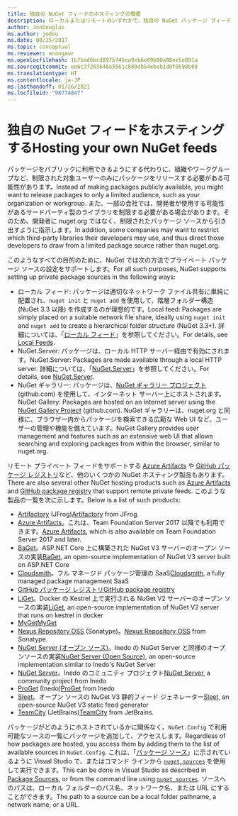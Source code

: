 ```yaml
---
title: 独自の NuGet フィードのホスティングの概要
description: ローカルまたはリモートのいずれかで、独自の NuGet パッケージ フィードまたはギャラリーをホスティングするためにオープンにされている概要です。
author: JonDouglas
ms.author: jodou
ms.date: 08/25/2017
ms.topic: conceptual
ms.reviewer: anangaur
ms.openlocfilehash: 1b7bad6bcd897b746ea9eb6e89b80a88ee5e891a
ms.sourcegitcommit: ee6c3f203648a5561c809db54ebeb1d0f0598b68
ms.translationtype: HT
ms.contentlocale: ja-JP
ms.lasthandoff: 01/26/2021
ms.locfileid: "98774047"
---
```

# <a name="hosting-your-own-nuget-feeds"></a><span data-ttu-id="40359-103">独自の NuGet フィードをホスティングする</span><span class="sxs-lookup"><span data-stu-id="40359-103">Hosting your own NuGet feeds</span></span>

<span data-ttu-id="40359-104">パッケージをパブリックに利用できるようにする代わりに、組織やワークグループなど、制限された対象ユーザーのみにパッケージをリリースする必要がある可能性があります。</span><span class="sxs-lookup"><span data-stu-id="40359-104">Instead of making packages publicly available, you might want to release packages to only a limited audience, such as your organization or workgroup.</span></span> <span data-ttu-id="40359-105">また、一部の会社では、開発者が使用する可能性があるサードパーティ製のライブラリを制限する必要がある場合があります。そのため、開発者に nuget.org ではなく、制限されたパッケージ ソースから引き出すように指示します。</span><span class="sxs-lookup"><span data-stu-id="40359-105">In addition, some companies may want to restrict which third-party libraries their developers may use, and thus direct those developers to draw from a limited package source rather than nuget.org.</span></span>

<span data-ttu-id="40359-106">このようなすべての目的のために、NuGet では次の方法でプライベート パッケージ ソースの設定をサポートします。</span><span class="sxs-lookup"><span data-stu-id="40359-106">For all such purposes, NuGet supports setting up private package sources in the following ways:</span></span>

- <span data-ttu-id="40359-107">ローカル フィード: パッケージは適切なネットワーク ファイル共有に単純に配置され、`nuget init` と `nuget add` を使用して、階層フォルダー構造 (NuGet 3.3 以降) を作成するのが理想的です。</span><span class="sxs-lookup"><span data-stu-id="40359-107">Local feed: Packages are simply placed on a suitable network file share, ideally using `nuget init` and `nuget add` to create a hierarchical folder structure (NuGet 3.3+).</span></span> <span data-ttu-id="40359-108">詳細については、「[ローカル フィード](../hosting-packages/local-feeds.md)」を参照してください。</span><span class="sxs-lookup"><span data-stu-id="40359-108">For details, see [Local Feeds](../hosting-packages/local-feeds.md).</span></span>
- <span data-ttu-id="40359-109">NuGet.Server: パッケージは、ローカル HTTP サーバー経由で有効にされます。</span><span class="sxs-lookup"><span data-stu-id="40359-109">NuGet.Server: Packages are made available through a local HTTP server.</span></span> <span data-ttu-id="40359-110">詳細については、「[NuGet.Server](../hosting-packages/nuget-server.md)」を参照してください。</span><span class="sxs-lookup"><span data-stu-id="40359-110">For details, see [NuGet.Server](../hosting-packages/nuget-server.md).</span></span>
- <span data-ttu-id="40359-111">NuGet ギャラリー: パッケージは、[NuGet ギャラリー プロジェクト](https://github.com/NuGet/NuGetGallery#build-and-run-the-gallery-in-arbitrary-number-easy-steps) (github.com) を使用して、インターネット サーバー上にホストされます。</span><span class="sxs-lookup"><span data-stu-id="40359-111">NuGet Gallery: Packages are hosted on an Internet server using the [NuGet Gallery Project](https://github.com/NuGet/NuGetGallery#build-and-run-the-gallery-in-arbitrary-number-easy-steps) (github.com).</span></span> <span data-ttu-id="40359-112">NuGet ギャラリーは、nuget.org と同様に、ブラウザー内からパッケージを検索できる広範な Web UI など、ユーザーの管理や機能を備えています。</span><span class="sxs-lookup"><span data-stu-id="40359-112">NuGet Gallery provides user management and features such as an extensive web UI that allows searching and exploring packages from within the browser, similar to nuget.org.</span></span>

<span data-ttu-id="40359-113">リモート プライベート フィードをサポートする [Azure Artifacts](https://www.visualstudio.com/docs/package/nuget/publish) や [GitHub パッケージ レジストリ](https://help.github.com/articles/configuring-nuget-for-use-with-github-package-registry)など、他のいくつかの NuGet ホスティング製品もあります。</span><span class="sxs-lookup"><span data-stu-id="40359-113">There are also several other NuGet hosting products such as [Azure Artifacts](https://www.visualstudio.com/docs/package/nuget/publish) and [GitHub package registry](https://help.github.com/articles/configuring-nuget-for-use-with-github-package-registry) that support remote private feeds.</span></span> <span data-ttu-id="40359-114">このような製品の一覧を次に示します。</span><span class="sxs-lookup"><span data-stu-id="40359-114">Below is a list of such products:</span></span>

- <span data-ttu-id="40359-115">[Artifactory](https://www.jfrog.com/artifactory/) (JFrog)</span><span class="sxs-lookup"><span data-stu-id="40359-115">[Artifactory](https://www.jfrog.com/artifactory/) from JFrog.</span></span>
- <span data-ttu-id="40359-116">[Azure Artifacts](https://www.visualstudio.com/docs/package/nuget/publish)。これは、Team Foundation Server 2017 以降でも利用できます。</span><span class="sxs-lookup"><span data-stu-id="40359-116">[Azure Artifacts](https://www.visualstudio.com/docs/package/nuget/publish), which is also available on Team Foundation Server 2017 and later.</span></span>
- <span data-ttu-id="40359-117">[BaGet](https://github.com/loic-sharma/BaGet)。ASP.NET Core 上に構築された NuGet V3 サーバーのオープン ソースの実装</span><span class="sxs-lookup"><span data-stu-id="40359-117">[BaGet](https://github.com/loic-sharma/BaGet), an open-source implementation of NuGet V3 server built on ASP.NET Core</span></span>
- <span data-ttu-id="40359-118">[Cloudsmith](https://cloudsmith.io/l/nuget-feed/)。フル マネージド パッケージ管理の SaaS</span><span class="sxs-lookup"><span data-stu-id="40359-118">[Cloudsmith](https://cloudsmith.io/l/nuget-feed/), a fully managed package management SaaS</span></span>
- [<span data-ttu-id="40359-119">GitHub パッケージ レジストリ</span><span class="sxs-lookup"><span data-stu-id="40359-119">GitHub package registry</span></span>](https://help.github.com/articles/configuring-nuget-for-use-with-github-package-registry)
- <span data-ttu-id="40359-120">[LiGet](https://github.com/ai-traders/liget)。Docker の Kestrel 上で実行される NuGet V2 サーバーのオープン ソースの実装</span><span class="sxs-lookup"><span data-stu-id="40359-120">[LiGet](https://github.com/ai-traders/liget), an open-source implementation of NuGet V2 server that runs on kestrel in docker</span></span>
- [<span data-ttu-id="40359-121">MyGet</span><span class="sxs-lookup"><span data-stu-id="40359-121">MyGet</span></span>](https://myget.org)
- <span data-ttu-id="40359-122">[Nexus Repository OSS](https://www.sonatype.com/nexus-repository-oss) (Sonatype)。</span><span class="sxs-lookup"><span data-stu-id="40359-122">[Nexus Repository OSS](https://www.sonatype.com/nexus-repository-oss) from Sonatype.</span></span>
- <span data-ttu-id="40359-123">[NuGet Server (オープン ソース)](https://github.com/svenkle/nuget-server)。Inedo の NuGet Server と同様のオープンソースの実装</span><span class="sxs-lookup"><span data-stu-id="40359-123">[NuGet Server (Open Source)](https://github.com/svenkle/nuget-server), an open-source implementation similar to Inedo's NuGet Server</span></span>
- <span data-ttu-id="40359-124">[NuGet Server](http://nugetserver.net/)。Inedo のコミュニティ プロジェクト</span><span class="sxs-lookup"><span data-stu-id="40359-124">[NuGet Server](http://nugetserver.net/), a community project from Inedo</span></span>
- <span data-ttu-id="40359-125">[ProGet](https://inedo.com/proget) (Inedo)</span><span class="sxs-lookup"><span data-stu-id="40359-125">[ProGet](https://inedo.com/proget) from Inedo</span></span>
- <span data-ttu-id="40359-126">[Sleet](https://github.com/emgarten/sleet)。オープン ソースの NuGet V3 静的フィード ジェネレーター</span><span class="sxs-lookup"><span data-stu-id="40359-126">[Sleet](https://github.com/emgarten/sleet), an open-source NuGet V3 static feed generator</span></span>
- <span data-ttu-id="40359-127">[TeamCity](https://www.jetbrains.com/teamcity/) (JetBrains)</span><span class="sxs-lookup"><span data-stu-id="40359-127">[TeamCity](https://www.jetbrains.com/teamcity/) from JetBrains.</span></span>

<span data-ttu-id="40359-128">パッケージがどのようにホストされているかに関係なく、`NuGet.Config` で利用可能なソースの一覧にパッケージを追加して、アクセスします。</span><span class="sxs-lookup"><span data-stu-id="40359-128">Regardless of how packages are hosted, you access them by adding them to the list of available sources in `NuGet.Config`.</span></span> <span data-ttu-id="40359-129">これは、「[パッケージ ソース](../consume-packages/install-use-packages-visual-studio.md#package-sources)」に示されているように Visual Studio で、またはコマンド ラインから [`nuget sources`](../reference/cli-reference/cli-ref-sources.md) を使用して実行できます。</span><span class="sxs-lookup"><span data-stu-id="40359-129">This can be done in Visual Studio as described in [Package Sources](../consume-packages/install-use-packages-visual-studio.md#package-sources), or from the command line using [`nuget sources`](../reference/cli-reference/cli-ref-sources.md).</span></span> <span data-ttu-id="40359-130">ソースへのパスは、ローカル フォルダーのパス名、ネットワーク名、または URL にすることができます。</span><span class="sxs-lookup"><span data-stu-id="40359-130">The path to a source can be a local folder pathname, a network name, or a URL.</span></span>
